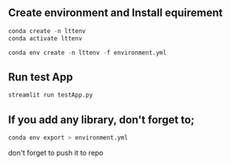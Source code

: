 ## Create environment and Install equirement
```python
conda create -n lttenv
conda activate lttenv

conda env create -n lttenv -f environment.yml
```

## Run test App
```python
streamlit run testApp.py
```

## If you add any library, don't forget to;
```python
conda env export > environment.yml
```
don't forget to push it to repo



